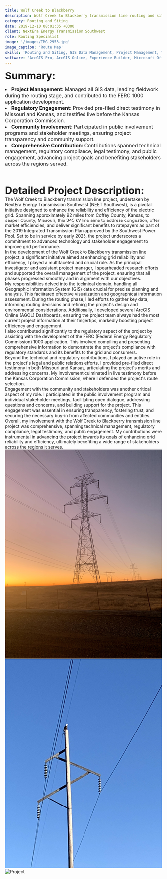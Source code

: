 ```yaml
---
title: Wolf Creek to Blackberry
description: Wolf Creek to Blackberry transmission line routing and siting study.
category: Routing and Siting
date: 2019-12-10 08:01:35 +0300
client: NextEra Energy Transmission Southwest
role: Routing Specialist
image: '/images/IMG_2953.jpg'
image_caption: 'Route Map'
skills: 'Routing and Siting, GIS Data Management, Project Management, Testimony'
software: 'ArcGIS Pro, ArcGIS Online, Experience Builder, Microsoft Office, ArcGIS Pro Modelbuilder'
---
```

<font size="6"><strong>Summary:</strong></font>
<li class="work-meta__item"><font size="3"><strong>Project Management: </strong>Managed all GIS data, leading fieldwork during the routing stage, and contributed to the FERC 1000 application development.</font></li>
<li class="work-meta__item"><font size="3"><strong>Regulatory Engagement: </strong>Provided pre-filed direct testimony in Missouri and Kansas, and testified live before the Kansas Corporation Commission.</font></li>
<li class="work-meta__item"><font size="3"><strong>Community Involvement: </strong>Participated in public involvement programs and stakeholder meetings, ensuring project transparency and community support.</font></li>
<li class="work-meta__item"><font size="3"><strong>Comprehensive Contribution: </strong>Contributions spanned technical management, regulatory compliance, legal testimony, and public engagement, advancing project goals and benefiting stakeholders across the regions served.</font></li>
<br>
<font size="6"><br><strong>Detailed Project Description:</strong></font><font size="1"><br></font>
The Wolf Creek to Blackberry transmission line project, undertaken by NextEra Energy Transmission Southwest (NEET Southwest), is a pivotal initiative designed to enhance the reliability and efficiency of the electric grid. Spanning approximately 92 miles from Coffey County, Kansas, to Jasper County, Missouri, this 345 kV line aims to address congestion, offer market efficiencies, and deliver significant benefits to ratepayers as part of the 2019 Integrated Transmission Plan approved by the Southwest Power Pool. Set to be in service by early 2025, the project underscores a commitment to advanced technology and stakeholder engagement to improve grid performance​.
<br>
In the development of the Wolf Creek to Blackberry transmission line project, a significant initiative aimed at enhancing grid reliability and efficiency, I played a multifaceted and crucial role. As the principal investigator and assistant project manager, I spearheaded research efforts and supported the overall management of the project, ensuring that all phases progressed smoothly and in alignment with our objectives.
<br>
My responsibilities delved into the technical domain, handling all Geographic Information System (GIS) data crucial for precise planning and analysis. This facilitated effective visualization and geographical information assessment. During the routing phase, I led efforts to gather key data, informing routing decisions and refining the project's design and environmental considerations. Additionally, I developed several ArcGIS Online (AGOL) Dashboards, ensuring the project team always had the most current project information at their fingertips, markedly boosting project efficiency and engagement.
<br>
I also contributed significantly to the regulatory aspect of the project by assisting with the development of the FERC (Federal Energy Regulatory Commission) 1000 application. This involved compiling and presenting comprehensive information to demonstrate the project's compliance with regulatory standards and its benefits to the grid and consumers.
<br>
Beyond the technical and regulatory contributions, I played an active role in the project's legal and public relations efforts. I provided pre-filed direct testimony in both Missouri and Kansas, articulating the project's merits and addressing concerns. My involvement culminated in live testimony before the Kansas Corporation Commission, where I defended the project's route selection.
<br>
Engagement with the community and stakeholders was another critical aspect of my role. I participated in the public involvement program and individual stakeholder meetings, facilitating open dialogue, addressing questions and concerns, and building support for the project. This engagement was essential in ensuring transparency, fostering trust, and securing the necessary buy-in from affected communities and entities.
<br>
Overall, my involvement with the Wolf Creek to Blackberry transmission line project was comprehensive, spanning technical management, regulatory compliance, legal testimony, and public engagement. My contributions were instrumental in advancing the project towards its goals of enhancing grid reliability and efficiency, ultimately benefiting a wide range of stakeholders across the regions it serves.

<div class="gallery-box">
  <div class="gallery">
    <img src="/images/IMG_2953.jpg" loading="lazy" alt="Project">
    <img src="/images/Bald_Eagle.jpeg" loading="lazy" alt="Project">
    <img src="/images/Image_3048.jpg" loading="lazy" alt="Project">
  </div>
  <em></em>
</div>
